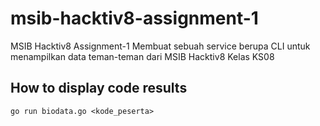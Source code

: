 # msib-hacktiv8-assignment-1
MSIB Hacktiv8 Assignment-1
Membuat sebuah service berupa CLI untuk menampilkan data teman-teman dari MSIB Hacktiv8 Kelas KS08

## How to display code results

```
go run biodata.go <kode_peserta>
```
